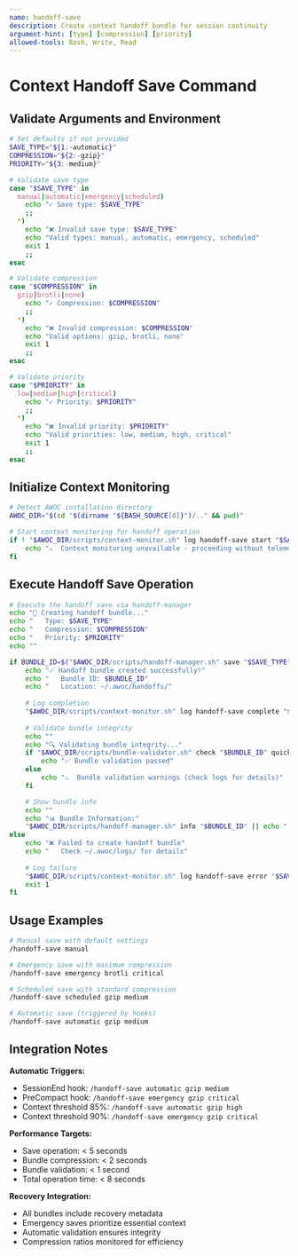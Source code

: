 ```yaml
---
name: handoff-save
description: Create context handoff bundle for session continuity
argument-hint: [type] [compression] [priority]
allowed-tools: Bash, Write, Read
---
```


# Context Handoff Save Command

## Validate Arguments and Environment
```bash
# Set defaults if not provided
SAVE_TYPE="${1:-automatic}"
COMPRESSION="${2:-gzip}"
PRIORITY="${3:-medium}"

# Validate save type
case "$SAVE_TYPE" in
  manual|automatic|emergency|scheduled)
    echo "✓ Save type: $SAVE_TYPE"
    ;;
  *)
    echo "❌ Invalid save type: $SAVE_TYPE"
    echo "Valid types: manual, automatic, emergency, scheduled"
    exit 1
    ;;
esac

# Validate compression
case "$COMPRESSION" in
  gzip|brotli|none)
    echo "✓ Compression: $COMPRESSION"
    ;;
  *)
    echo "❌ Invalid compression: $COMPRESSION"
    echo "Valid options: gzip, brotli, none"
    exit 1
    ;;
esac

# Validate priority
case "$PRIORITY" in
  low|medium|high|critical)
    echo "✓ Priority: $PRIORITY"
    ;;
  *)
    echo "❌ Invalid priority: $PRIORITY"
    echo "Valid priorities: low, medium, high, critical"
    exit 1
    ;;
esac
```

## Initialize Context Monitoring
```bash
# Detect AWOC installation directory
AWOC_DIR="$(cd "$(dirname "${BASH_SOURCE[0]}")/.." && pwd)"

# Start context monitoring for handoff operation
if ! "$AWOC_DIR/scripts/context-monitor.sh" log handoff-save start "$SAVE_TYPE" "$COMPRESSION"; then
    echo "⚠️  Context monitoring unavailable - proceeding without telemetry"
fi
```

## Execute Handoff Save Operation
```bash
# Execute the handoff save via handoff-manager
echo "🔄 Creating handoff bundle..."
echo "   Type: $SAVE_TYPE"
echo "   Compression: $COMPRESSION" 
echo "   Priority: $PRIORITY"
echo ""

if BUNDLE_ID=$("$AWOC_DIR/scripts/handoff-manager.sh" save "$SAVE_TYPE" "$COMPRESSION" "$PRIORITY"); then
    echo "✅ Handoff bundle created successfully!"
    echo "   Bundle ID: $BUNDLE_ID"
    echo "   Location: ~/.awoc/handoffs/"
    
    # Log completion
    "$AWOC_DIR/scripts/context-monitor.sh" log handoff-save complete "$BUNDLE_ID" "$SAVE_TYPE" 2>/dev/null || true
    
    # Validate bundle integrity
    echo ""
    echo "🔍 Validating bundle integrity..."
    if "$AWOC_DIR/scripts/bundle-validator.sh" check "$BUNDLE_ID" quick >/dev/null 2>&1; then
        echo "✅ Bundle validation passed"
    else
        echo "⚠️  Bundle validation warnings (check logs for details)"
    fi

    # Show bundle info
    echo ""
    echo "📊 Bundle Information:"
    "$AWOC_DIR/scripts/handoff-manager.sh" info "$BUNDLE_ID" || echo "   Info temporarily unavailable"
else
    echo "❌ Failed to create handoff bundle"
    echo "   Check ~/.awoc/logs/ for details"
    
    # Log failure
    "$AWOC_DIR/scripts/context-monitor.sh" log handoff-save error "$SAVE_TYPE" "$COMPRESSION" 2>/dev/null || true
    exit 1
fi
```

## Usage Examples
```bash
# Manual save with default settings
/handoff-save manual

# Emergency save with maximum compression
/handoff-save emergency brotli critical

# Scheduled save with standard compression
/handoff-save scheduled gzip medium

# Automatic save (triggered by hooks)
/handoff-save automatic gzip medium
```

## Integration Notes

**Automatic Triggers:**
- SessionEnd hook: `/handoff-save automatic gzip medium`
- PreCompact hook: `/handoff-save emergency gzip critical`
- Context threshold 85%: `/handoff-save automatic gzip high`
- Context threshold 90%: `/handoff-save emergency gzip critical`

**Performance Targets:**
- Save operation: < 5 seconds
- Bundle compression: < 2 seconds
- Bundle validation: < 1 second
- Total operation time: < 8 seconds

**Recovery Integration:**
- All bundles include recovery metadata
- Emergency saves prioritize essential context
- Automatic validation ensures integrity
- Compression ratios monitored for efficiency